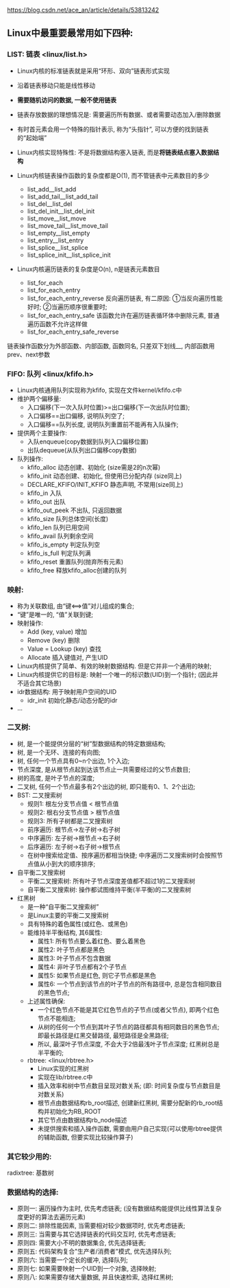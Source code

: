 https://blog.csdn.net/ace_an/article/details/53813242

## Linux中最重要最常用如下四种: 

### LIST: 链表 <linux/list.h>

- Linux内核的标准链表就是采用“环形、双向”链表形式实现
- 沿着链表移动只能是线性移动
- **需要随机访问的数据, 一般不使用链表**
- 链表存放数据的理想情况是: 需要遍历所有数据、或者需要动态加入/删除数据
- 有时首元素会用一个特殊的指针表示, 称为“头指针”, 可以方便的找到链表的“起始端”
- Linux内核实现特殊性: 不是将数据结构塞入链表, 而是**将链表结点塞入数据结构**
- Linux内核链表操作函数的复杂度都是O(1), 而不管链表中元素数目的多少

    - list\_add\_\_list\_add
    - list\_add\_tail\_\_list\_add\_tail
    - list\_del\_\_list\_del
    - list\_del\_init\_\_list\_del\_init
    - list\_move\_\_list\_move
    - list\_move\_tail\_\_list\_move\_tail
    - list\_empty\_\_list\_empty
    - list\_entry\_\_list\_entry
    - list\_splice\_\_list\_splice
    - list\_splice\_init\_\_list\_splice\_init

- Linux内核遍历链表的复杂度是O(n), n是链表元素数目

    - list\_for\_each
    - list\_for\_each\_entry
    - list\_for\_each\_entry\_reverse 反向遍历链表, 有二原因: ①当反向遍历性能好时; ②当遍历顺序很重要时; 
    - list\_for\_each\_entry\_safe 该函数允许在遍历链表循环体中删除元素, 普通遍历函数不允许这样做
    - list\_for\_each\_entry\_safe\_reverse

链表操作函数分为外部函数、内部函数, 函数同名, 只差双下划线\_\_, 内部函数用prev、next参数

### FIFO: 队列 <linux/kfifo.h>

- Linux内核通用队列实现称为kfifo, 实现在文件kernel/kfifo.c中
- 维护两个偏移量: 
    - 入口偏移(下一次入队时位置)>=出口偏移(下一次出队时位置); 
    - 入口偏移==出口偏移, 说明队列空了; 
    - 入口偏移==队列长度, 说明队列重置前不能再有入队操作; 
- 提供两个主要操作: 
    - 入队enqueue(copy数据到队列入口偏移位置)
    - 出队dequeue(从队列出口偏移copy数据)
- 队列操作: 
    - kfifo\_alloc 动态创建、初始化 (size需是2的n次幂)
    - kfifo\_init 动态创建、初始化, 但使用已分配内存 (size同上)
    - DECLARE\_KFIFO/INIT\_KFIFO 静态声明, 不常用(size同上)
    - kfifo\_in   入队
    - kfifo\_out   出队
    - kfifo\_out\_peek   不出队, 只返回数据
    - kfifo\_size   队列总体空间(长度)
    - kfifo\_len   队列已用空间
    - kfifo\_avail   队列剩余空间
    - kfifo\_is\_empty   判定队列空
    - kfifo\_is\_full   判定队列满
    - kfifo\_reset   重置队列(抛弃所有元素)
    - kfifo\_free   释放kfifo\_alloc创建的队列

### 映射: 

- 称为关联数组, 由“键<==>值”对儿组成的集合;  
- “键”是唯一的, “值”关联到键; 
- 映射操作: 
    - Add (key, value)   增加
    - Remove (key)   删除
    - Value = Lookup (key)   查找
    - Allocate   插入键值对, 产生UID
- Linux内核提供了简单、有效的映射数据结构. 但是它并非一个通用的映射; 
- Linux内核提供它的目标是: 映射一个唯一的标识数(UID)到一个指针;  (因此并不适合其它场景)
- idr数据结构: 用于映射用户空间的UID
    - idr_init   初始化静态/动态分配的idr
- ...

### 二叉树: 
- 树, 是一个能提供分层的“树”型数据结构的特定数据结构; 
- 树, 是一个无环、连接的有向图; 
- 树, 任何一个节点具有0~n个出边, 1个入边; 
- 节点深度, 是从根节点起到达该节点止一共需要经过的父节点数目; 
- 树的高度, 是叶子节点的深度; 
- 二叉树, 任何一个节点最多有2个出边的树, 即只能有0、1、2个出边; 
- BST: 二叉搜索树
    - 规则1: 根左分支节点值 < 根节点值
    - 规则2: 根右分支节点值 > 根节点值
    - 规则3: 所有子树都是二叉搜索树
    - 前序遍历: 根节点->左子树->右子树
    - 中序遍历: 左子树->根节点->右子树
    - 后序遍历: 左子树->右子树->根节点
    - 在树中搜索给定值、按序遍历都相当快捷; 中序遍历二叉搜索树时会按照节点值从小到大的顺序排序; 
- 自平衡二叉搜索树
    - 平衡二叉搜索树: 所有叶子节点深度差值都不超过1的二叉搜索树
    - 自平衡二叉搜索树: 操作都试图维持平衡(半平衡)的二叉搜索树
- 红黑树
    - 是一种“自平衡二叉搜索树”
    - 是Linux主要的平衡二叉搜索树
    - 具有特殊的着色属性(或红色、或黑色)
    - 能维持半平衡结构, 其6属性: 
        - 属性1: 所有节点要么着红色、要么着黑色
        - 属性2: 叶子节点都是黑色
        - 属性3: 叶子节点不包含数据
        - 属性4: 非叶子节点都有2个子节点
        - 属性5: 如果节点是红色, 则它子节点都是黑色
        - 属性6: 一个节点到该节点的叶子节点的所有路径中, 总是包含相同数目的黑色节点; 
    - 上述属性确保: 
        - 一个红色节点不能是其它红色节点的子节点(或者父节点), 即两个红色节点不能相连; 
        - 从树的任何一个节点到其叶子节点的路径都具有相同数目的黑色节点; 即最长路径是红黑交替路径, 最短路径是全黑路径; 
        - 所以, 最深叶子节点深度, 不会大于2倍最浅叶子节点深度;  红黑树总是半平衡的; 
    - rbtree:  <linux/rbtree.h>
        - Linux实现的红黑树
        - 实现在lib/rbtree.c中
        - 插入效率和树中节点数目呈现对数关系; (即: 时间复杂度与节点数目是对数关系)
        - 根节点由数据结构rb\_root描述, 创建新红黑树, 需要分配新的rb\_root结构并初始化为RB\_ROOT
        - 其它节点由数据结构rb\_node描述
        - 未提供搜索和插入操作函数, 需要由用户自己实现(可以使用rbtree提供的辅助函数, 但要实现比较操作算子)

### 其它较少用的: 

radixtree: 基数树

### 数据结构的选择: 

- 原则一: 遍历操作为主时, 优先考虑链表; (没有数据结构能提供比线性算法复杂度更好的算法去遍历元素)
- 原则二: 排除性能因素, 当需要相对较少数据项时, 优先考虑链表; 
- 原则三: 当需要与其它选择链表的代码交互时, 优先考虑链表; 
- 原则四: 需要大小不明的数据集合, 优先选择链表; 
- 原则五: 代码架构复合"生产者/消费者"模式, 优先选择队列; 
- 原则六: 当需要一个定长的缓冲, 选择队列; 
- 原则七: 如果需要映射一个UID到一个对象, 选择映射; 
- 原则八: 如果需要存储大量数据, 并且快速检索, 选择红黑树; 